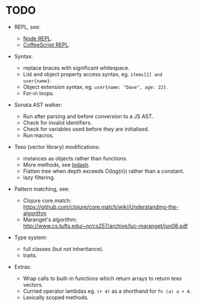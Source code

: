 TODO
====

 - REPL, see:
 	- [Node REPL](http://nodejs.org/api/repl.html).
 	- [CoffeeScript REPL](http://coffeescript.org/documentation/docs/repl.html).

 - Syntax:
	- replace braces with significant whitespace.
	- List and object property access syntax, eg. `items[2] and user{name}`.
	- Object extension syntax, eg. `user{name: "Dave", age: 22}`.
	- For-in loops.

 - Sonata AST walker:
 	- Run after parsing and before conversion to a JS AST.
 	- Check for invalid identifiers.
 	- Check for variables used before they are initialised.
 	- Run macros.

 - Texo (vector library) modifications:
	- instances as objects rather than functions.
	- More methods, see [lodash](http://lodash.com/docs).
	- Flatten tree when depth exceeds O(log(n)) rather than a constant.
	- lazy filtering.

 - Pattern matching, see:
	- Clojure core.match: https://github.com/clojure/core.match/wiki/Understanding-the-algorithm
	- Maranget's algorithm: http://www.cs.tufts.edu/~nr/cs257/archive/luc-maranget/jun08.pdf

 - Type system:
 	- full classes (but not inheritance).
 	- traits.

 - Extras:
	- Wrap calls to built-in functions which return arrays to return texo vectors.
	- Curried operator lambdas eg. `(+ 4)` as a shorthand for `fn (a) a + 4`.
	- Lexically scoped methods.